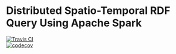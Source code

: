 Distributed Spatio-Temporal RDF Query Using Apache Spark
=========
[![Travis CI](https://api.travis-ci.org/nikpanos/DRDF_Query.svg)](https://travis-ci.org/nikpanos/DRDF_Query)<br/>
[![codecov](https://codecov.io/gh/nikpanos/DRDF_Query/branch/master/graph/badge.svg)](https://codecov.io/gh/nikpanos/DRDF_Query)
